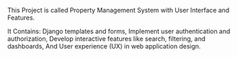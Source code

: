 This Project is called Property Management System with User Interface and Features.


It Contains:
Django templates and forms,
Implement user authentication and authorization,
Develop interactive features like search, filtering, and dashboards,
And User experience (UX) in web application design.
